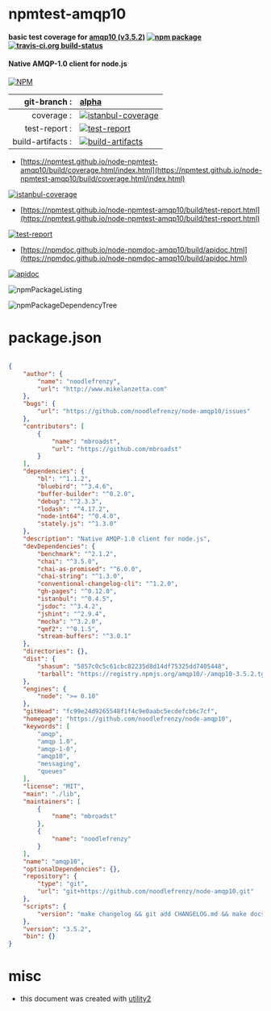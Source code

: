 # npmtest-amqp10

#### basic test coverage for  [amqp10 (v3.5.2)](https://github.com/noodlefrenzy/node-amqp10)  [![npm package](https://img.shields.io/npm/v/npmtest-amqp10.svg?style=flat-square)](https://www.npmjs.org/package/npmtest-amqp10) [![travis-ci.org build-status](https://api.travis-ci.org/npmtest/node-npmtest-amqp10.svg)](https://travis-ci.org/npmtest/node-npmtest-amqp10)

#### Native AMQP-1.0 client for node.js

[![NPM](https://nodei.co/npm/amqp10.png?downloads=true&downloadRank=true&stars=true)](https://www.npmjs.com/package/amqp10)

| git-branch : | [alpha](https://github.com/npmtest/node-npmtest-amqp10/tree/alpha)|
|--:|:--|
| coverage : | [![istanbul-coverage](https://npmtest.github.io/node-npmtest-amqp10/build/coverage.badge.svg)](https://npmtest.github.io/node-npmtest-amqp10/build/coverage.html/index.html)|
| test-report : | [![test-report](https://npmtest.github.io/node-npmtest-amqp10/build/test-report.badge.svg)](https://npmtest.github.io/node-npmtest-amqp10/build/test-report.html)|
| build-artifacts : | [![build-artifacts](https://npmtest.github.io/node-npmtest-amqp10/glyphicons_144_folder_open.png)](https://github.com/npmtest/node-npmtest-amqp10/tree/gh-pages/build)|

- [https://npmtest.github.io/node-npmtest-amqp10/build/coverage.html/index.html](https://npmtest.github.io/node-npmtest-amqp10/build/coverage.html/index.html)

[![istanbul-coverage](https://npmtest.github.io/node-npmtest-amqp10/build/screenCapture.buildCi.browser.%252Ftmp%252Fbuild%252Fcoverage.lib.html.png)](https://npmtest.github.io/node-npmtest-amqp10/build/coverage.html/index.html)

- [https://npmtest.github.io/node-npmtest-amqp10/build/test-report.html](https://npmtest.github.io/node-npmtest-amqp10/build/test-report.html)

[![test-report](https://npmtest.github.io/node-npmtest-amqp10/build/screenCapture.buildCi.browser.%252Ftmp%252Fbuild%252Ftest-report.html.png)](https://npmtest.github.io/node-npmtest-amqp10/build/test-report.html)

- [https://npmdoc.github.io/node-npmdoc-amqp10/build/apidoc.html](https://npmdoc.github.io/node-npmdoc-amqp10/build/apidoc.html)

[![apidoc](https://npmdoc.github.io/node-npmdoc-amqp10/build/screenCapture.buildCi.browser.%252Ftmp%252Fbuild%252Fapidoc.html.png)](https://npmdoc.github.io/node-npmdoc-amqp10/build/apidoc.html)

![npmPackageListing](https://npmtest.github.io/node-npmtest-amqp10/build/screenCapture.npmPackageListing.svg)

![npmPackageDependencyTree](https://npmtest.github.io/node-npmtest-amqp10/build/screenCapture.npmPackageDependencyTree.svg)



# package.json

```json

{
    "author": {
        "name": "noodlefrenzy",
        "url": "http://www.mikelanzetta.com"
    },
    "bugs": {
        "url": "https://github.com/noodlefrenzy/node-amqp10/issues"
    },
    "contributors": [
        {
            "name": "mbroadst",
            "url": "https://github.com/mbroadst"
        }
    ],
    "dependencies": {
        "bl": "^1.1.2",
        "bluebird": "^3.4.6",
        "buffer-builder": "^0.2.0",
        "debug": "^2.3.3",
        "lodash": "^4.17.2",
        "node-int64": "^0.4.0",
        "stately.js": "^1.3.0"
    },
    "description": "Native AMQP-1.0 client for node.js",
    "devDependencies": {
        "benchmark": "^2.1.2",
        "chai": "^3.5.0",
        "chai-as-promised": "^6.0.0",
        "chai-string": "^1.3.0",
        "conventional-changelog-cli": "^1.2.0",
        "gh-pages": "^0.12.0",
        "istanbul": "^0.4.5",
        "jsdoc": "^3.4.2",
        "jshint": "^2.9.4",
        "mocha": "^3.2.0",
        "qmf2": "^0.1.5",
        "stream-buffers": "^3.0.1"
    },
    "directories": {},
    "dist": {
        "shasum": "5857c0c5c61cbc82235d8d14df75325dd7405448",
        "tarball": "https://registry.npmjs.org/amqp10/-/amqp10-3.5.2.tgz"
    },
    "engines": {
        "node": ">= 0.10"
    },
    "gitHead": "fc99e24d9265548f1f4c9e0aabc5ecdefcb6c7cf",
    "homepage": "https://github.com/noodlefrenzy/node-amqp10",
    "keywords": [
        "amqp",
        "amqp 1.0",
        "amqp-1-0",
        "amqp10",
        "messaging",
        "queues"
    ],
    "license": "MIT",
    "main": "./lib",
    "maintainers": [
        {
            "name": "mbroadst"
        },
        {
            "name": "noodlefrenzy"
        }
    ],
    "name": "amqp10",
    "optionalDependencies": {},
    "repository": {
        "type": "git",
        "url": "git+https://github.com/noodlefrenzy/node-amqp10.git"
    },
    "scripts": {
        "version": "make changelog && git add CHANGELOG.md && make docs"
    },
    "version": "3.5.2",
    "bin": {}
}
```



# misc
- this document was created with [utility2](https://github.com/kaizhu256/node-utility2)
